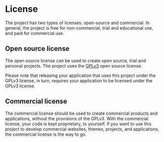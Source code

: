 # License

The project has two types of licenses: open-source and commercial. In general, the project is free for non-commercial, trial and educational use, and paid for commercial use.

## Open source license

The open source license can be used to create open source, trial and personal projects. The project uses the [GPLv3](https://www.gnu.org/licenses/gpl-3.0.html) open source license. 

Please note that releasing your application that uses this project under the GPLv3 license, in turn, requires your application to be licensed under the GPLv3 license.

## Commercial license

The commercial license should be used to create commercial products and applications, without the provisions of the GPLv3. With the commercial license, your code is kept proprietary, to yourself. If you want to use this project to develop commercial websites, themes, projects, and applications, the commercial license is the way to go.